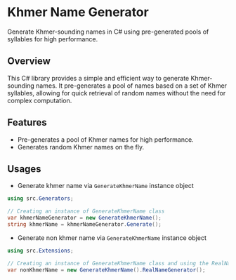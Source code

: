 # Khmer Name Generator

Generate Khmer-sounding names in C# using pre-generated pools of syllables for high performance.

## Overview

This C# library provides a simple and efficient way to generate Khmer-sounding names. It pre-generates a pool of names
based on a set of Khmer syllables, allowing for quick retrieval of random names without the need for complex
computation.

## Features

- Pre-generates a pool of Khmer names for high performance.
- Generates random Khmer names on the fly.

## Usages

- Generate khmer name via `GenerateKhmerName` instance object
```csharp
using src.Generators;

// Creating an instance of GenerateKhmerName class
var khmerNameGenerator = new GenerateKhmerName();
string khmerName = khmerNameGenerator.Generate();
```
- Generate non khmer name via `GenerateKhmerName` instance object
```csharp
using src.Extensions;

// Creating an instance of GenerateKhmerName class and using the RealNameGenerator extension method
var nonKhmerName = new GenerateKhmerName().RealNameGenerator();
```
